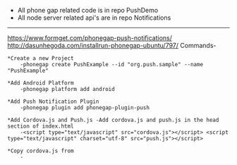 

- All phone gap related code is in repo PushDemo
- All node server related api's are in repo Notifications



----------------------------------------------------------------------------------------------------
https://www.formget.com/phonegap-push-notifications/
http://dasunhegoda.com/installrun-phonegap-ubuntu/797/
Commands-

	*Create a new Project
		-phonegap create PushExample --id "org.push.sample" --name "PushExample"

	*Add Android Platform
		-phonegap platform add android

	*Add Push Notification Plugin
		-phonegap plugin add phonegap-plugin-push

	*Add Cordova.js and Push.js -Add cordova.js and push.js in the head section of index.html
		-<script type="text/javascript" src="cordova.js"></script> <script type="text/javascript" charset="utf-8" src="push.js"></script>

	*Copy cordova.js from
		-



